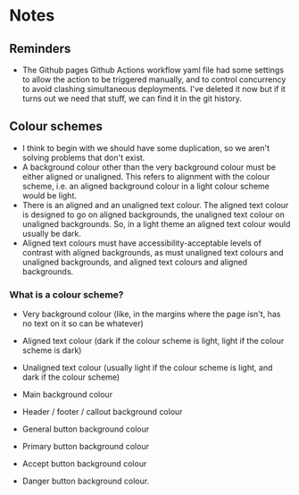 # Notes

## Reminders

- The Github pages Github Actions workflow yaml file had some settings to allow the action to be triggered manually, and to control concurrency to avoid clashing simultaneous deployments. I've deleted it now but if it turns out we need that stuff, we can find it in the git history.

## Colour schemes

- I think to begin with we should have some duplication, so we aren't solving problems that don't exist.
- A background colour other than the very background colour must be either aligned or unaligned. This refers to alignment with the colour scheme, i.e. an aligned background colour in a light colour scheme would be light.
- There is an aligned and an unaligned text colour. The aligned text colour is designed to go on aligned backgrounds, the unaligned text colour on unaligned backgrounds. So, in a light theme an aligned text colour would usually be dark.
- Aligned text colours must have accessibility-acceptable levels of contrast with aligned backgrounds, as must unaligned text colours and unaligned backgrounds, and aligned text colours and aligned backgrounds.

### What is a colour scheme?

- Very background colour (like, in the margins where the page isn't, has no text on it so can be whatever)

- Aligned text colour (dark if the colour scheme is light, light if the colour scheme is dark)
- Unaligned text colour (usually light if the colour scheme is light, and dark if the colour scheme)

- Main background colour
- Header / footer / callout background colour
- General button background colour
- Primary button background colour
- Accept button background colour
- Danger button background colour.